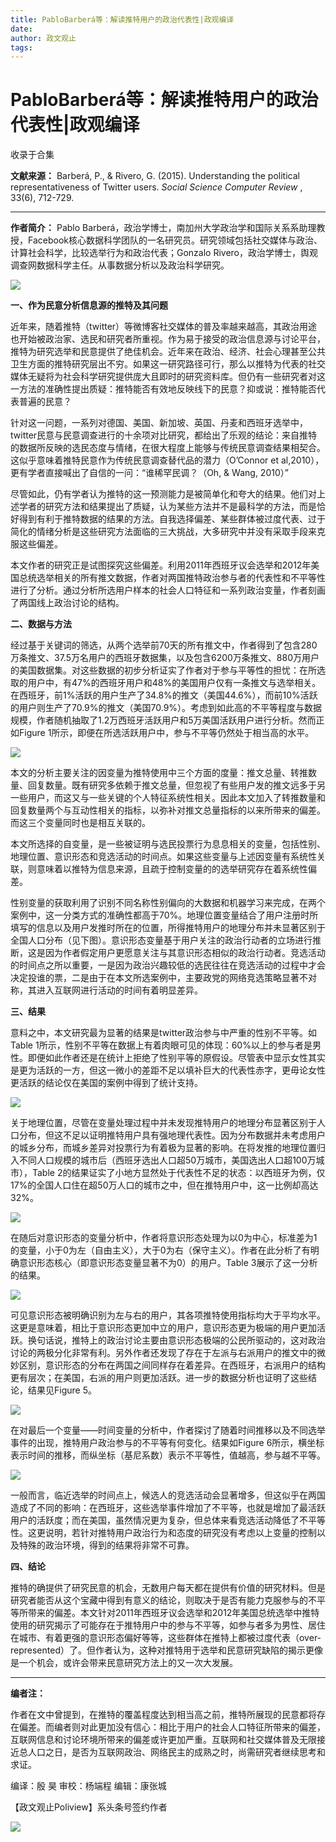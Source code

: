 ```yaml
---
title: PabloBarberá等：解读推特用户的政治代表性|政观编译
date: 
author: 政文观止
tags: 
---
```

# PabloBarberá等：解读推特用户的政治代表性|政观编译


收录于合集

**文献来源：** Barberá, P., & Rivero, G. (2015). Understanding the political
representativeness of Twitter users. _Social Science Computer Review_ , 33(6),
712-729.

  

 ****

 **作者简介：** Pablo
Barberá，政治学博士，南加州大学政治学和国际关系系助理教授，Facebook核心数据科学团队的一名研究员。研究领域包括社交媒体与政治、计算社会科学，比较选举行为和政治代表；Gonzalo
Rivero，政治学博士，舆观调查网数据科学主任。从事数据分析以及政治科学研究。

![](/images/317/2.png)  
  

  

  

  

 **一、作为民意分析信息源的推特及其问题**

  

近年来，随着推特（twitter）等微博客社交媒体的普及率越来越高，其政治用途也开始被政治家、选民和研究者所重视。作为易于接受的政治信息源与讨论平台，推特为研究选举和民意提供了绝佳机会。近年来在政治、经济、社会心理甚至公共卫生方面的推特研究层出不穷。如果这一研究路径可行，那么以推特为代表的社交媒体无疑将为社会科学研究提供庞大且即时的研究资料库。但仍有一些研究者对这一方法的准确性提出质疑：推特能否有效地反映线下的民意？抑或说：推特能否代表普遍的民意？  

  

针对这一问题，一系列对德国、美国、新加坡、英国、丹麦和西班牙选举中，twitter民意与民意调查进行的十余项对比研究，都给出了乐观的结论：来自推特的数据所反映的选民态度与情绪，在很大程度上能够与传统民意调查结果相契合。这似乎意味着推特民意作为传统民意调查替代品的潜力（O’Connor
et al,2010），更有学者直接喊出了自信的一问：“谁稀罕民调？（Oh, & Wang, 2010）”

  

尽管如此，仍有学者认为推特的这一预测能力是被简单化和夸大的结果。他们对上述学者的研究方法和结果提出了质疑，认为某些方法并不是最科学的方法，而是恰好得到有利于推特数据的结果的方法。自我选择偏差、某些群体被过度代表、过于简化的情绪分析是这些研究方法面临的三大挑战，大多研究中并没有采取手段来克服这些偏差。

  

本文作者的研究正是试图探究这些偏差。利用2011年西班牙议会选举和2012年美国总统选举相关的所有推文数据，作者对两国推特政治参与者的代表性和不平等性进行了分析。通过分析所选用户样本的社会人口特征和一系列政治变量，作者刻画了两国线上政治讨论的结构。

  

  

 **二、数据与方法**

  

经过基于关键词的筛选，从两个选举前70天的所有推文中，作者得到了包含280万条推文、37.5万名用户的西班牙数据集，以及包含6200万条推文、880万用户的美国数据集。对这些数据的初步分析证实了作者对于参与平等性的担忧：在所选取的用户中，有47%的西班牙用户和48%的美国用户仅有一条推文与选举相关。在西班牙，前1%活跃的用户生产了34.8%的推文（美国44.6%），而前10%活跃的用户则生产了70.9%的推文（美国70.9%）。考虑到如此高的不平等程度与数据规模，作者随机抽取了1.2万西班牙活跃用户和5万美国活跃用户进行分析。然而正如Figure
1所示，即便在所选活跃用户中，参与不平等仍然处于相当高的水平。  

![](/images/317/3.png)

本文的分析主要关注的因变量为推特使用中三个方面的度量：推文总量、转推数量、回复数量。既有研究多依赖于推文总量，但忽视了有些用户发的推文远多于另一些用户，而这又与一些关键的个人特征系统性相关。因此本文加入了转推数量和回复数量两个与互动性相关的指标，以弥补对推文总量指标的以来所带来的偏差。而这三个变量同时也是相互关联的。

  

本文所选择的自变量，是一些被证明与选民投票行为息息相关的变量，包括性别、地理位置、意识形态和竞选活动的时间点。如果这些变量与上述因变量有系统性关联，则意味着以推特为信息来源，且疏于控制变量的的选举研究存在着系统性偏差。

  

性别变量的获取利用了识别不同名称性别偏向的大数据和机器学习来完成，在两个案例中，这一分类方式的准确性都高于70%。地理位置变量结合了用户注册时所填写的信息以及用户发推时所在的位置，所得推特用户的地理分布并未显著区别于全国人口分布（见下图）。意识形态变量基于用户关注的政治行动者的立场进行推断，这是因为作者假定用户更愿意关注与其意识形态相似的政治行动者。竞选活动的时间点之所以重要，一是因为政治兴趣较低的选民往往在竞选活动的过程中才会决定投谁的票，二是由于在本文所选案例中，主要政党的网络竞选策略显著不对称，其进入互联网进行活动的时间有着明显差异。

  

  

 **三、结果**

  

意料之中，本文研究最为显著的结果是twitter政治参与中严重的性别不平等。如Table
1所示，性别不平等在数据上有着肉眼可见的体现：60%以上的参与者是男性。即便如此作者还是在统计上拒绝了性别平等的原假设。尽管表中显示女性其实是更为活跃的一方，但这一微小的差距不足以填补巨大的代表性赤字，更毋论女性更活跃的结论仅在美国的案例中得到了统计支持。  

![](/images/317/4.png)

关于地理位置，尽管在变量处理过程中并未发现推特用户的地理分布显著区别于人口分布，但这不足以证明推特用户具有强地理代表性。因为分布数据并未考虑用户的城乡分布，而城乡差异对投票行为有着极为显著的影响。在将发推的地理位置归入不同人口规模的城市后（西班牙选出人口超50万城市，美国选出人口超100万城市），Table
2的结果证实了小地方显然处于代表性不足的状态：以西班牙为例，仅17%的全国人口住在超50万人口的城市之中，但在推特用户中，这一比例却高达32%。

![](/images/317/5.png)

在随后对意识形态的变量分析中，作者将意识形态处理为以0为中心，标准差为1的变量，小于0为左（自由主义），大于0为右（保守主义）。作者在此分析了有明确意识形态核心（即意识形态变量显著不为0）的用户。Table
3展示了这一分析的结果。

![](/images/317/6.png)

可见意识形态被明确识别为左与右的用户，其各项推特使用指标均大于平均水平。这更是意味着，相比于意识形态更加中立的用户，意识形态更为极端的用户更加活跃。换句话说，推特上的政治讨论主要由意识形态极端的公民所驱动的，这对政治讨论的两极分化非常有利。另外作者还发现了存在于左派与右派用户的推文中的微妙区别，意识形态的分布在两国之间同样存在着差异。在西班牙，右派用户的结构更有层次；在美国，右派的用户则更加活跃。进一步的数据分析也证明了这些结论，结果见Figure
5。

![](/images/317/7.png)

在对最后一个变量——时间变量的分析中，作者探讨了随着时间推移以及不同选举事件的出现，推特用户政治参与的不平等有何变化。结果如Figure
6所示，横坐标表示时间的推移，而纵坐标（基尼系数）表示不平等性，值越高，参与越不平等。

![](/images/317/8.png)

一般而言，临近选举的时间点上，候选人的竞选活动会显著增多，但这似乎在两国造成了不同的影响：在西班牙，这些选举事件增加了不平等，也就是增加了最活跃用户的活跃度；而在美国，虽然情况更为复杂，但总体来看竞选活动降低了不平等性。这更说明，若针对推特用户政治行为和态度的研究没有考虑以上变量的控制以及特殊的政治环境，得到的结果将非常不可靠。

  

**四、结论**

  

推特的确提供了研究民意的机会，无数用户每天都在提供有价值的研究材料。但是研究者能否从这个宝藏中得到有意义的结论，则取决于是否有能力克服参与的不平等所带来的偏差。本文针对2011年西班牙议会选举和2012年美国总统选举中推特使用的研究揭示了可能存在于推特用户中的参与不平等，如参与者多为男性、居住在城市、有着更强的意识形态偏好等等，这些群体在推特上都被过度代表（over-
represented）了。但作者认为，这种对推特用于选举和民意研究缺陷的揭示更像是一个机会，或许会带来民意研究方法上的又一次大发展。  

  

 ****

 **编者注：**

作者在文中曾提到，在推特的覆盖程度达到相当高之前，推特所展现的民意都将存在偏差。而编者则对此更加没有信心：相比于用户的社会人口特征所带来的偏差，互联网信息和讨论环境所带来的偏差或许更加严重。互联网和社交媒体普及无限接近总人口之日，是否为互联网政治、网络民主的成熟之时，尚需研究者继续思考和求证。

编译：殷 昊 审校：杨端程 编辑：康张城

【政文观止Poliview】系头条号签约作者

  

![](/images/317/9.jpeg)

  

